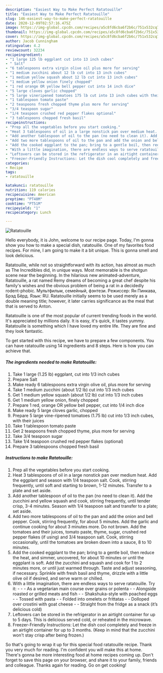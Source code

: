 ```yaml
---
description: "Easiest Way to Make Perfect Ratatouille"
title: "Easiest Way to Make Perfect Ratatouille"
slug: 146-easiest-way-to-make-perfect-ratatouille
date: 2020-12-09T02:57:16.475Z
image: https://img-global.cpcdn.com/recipes/a5c8fd6cba6f2b6c/751x532cq70/ratatouille-recipe-main-photo.jpg
thumbnail: https://img-global.cpcdn.com/recipes/a5c8fd6cba6f2b6c/751x532cq70/ratatouille-recipe-main-photo.jpg
cover: https://img-global.cpcdn.com/recipes/a5c8fd6cba6f2b6c/751x532cq70/ratatouille-recipe-main-photo.jpg
author: Jacob Cunningham
ratingvalue: 4.2
reviewcount: 32234
recipeingredient:
- "1 large 125 lb eggplant cut into 13 inch cubes"
- " Salt"
- "6 tablespoons extra virgin olive oil plus more for serving"
- "1 medium zucchini about 12 lb cut into 13 inch cubes"
- "1 medium yellow squash about 12 lb cut into 13 inch cubes"
- "1 medium yellow onion finely chopped"
- "1 red orange OR yellow bell pepper cut into 14 inch dice"
- "5 large cloves garlic chopped"
- "5 large vineripened tomatoes 175 lb cut into 13 inch cubes with their juices"
- "1 tablespoon tomato paste"
- "2 teaspoons fresh chopped thyme plus more for serving"
- "3/4 teaspoon sugar"
- "1/4 teaspoon crushed red pepper flakes optional"
- "3 tablespoons chopped fresh basil"
recipeinstructions:
- "Prep all the vegetables before you start cooking."
- "Heat 3 tablespoons of oil in a large nonstick pan over medium heat. Add the eggplant and season with 1/4 teaspoon salt. Cook, stirring frequently, until soft and starting to brown, 1-12 minutes. Transfer to a plate and set aside."
- "Add another tablespoon of oil to the pan (no need to clean it). Add the zucchini and yellow squash and cook, stirring frequently, until tender crisp, 3-4 minutes. Season with 1/4 teaspoon salt and transfer to a plate; set aside."
- "Add two more tablespoons of oil to the pan and add the onion and bell pepper. Cook, stirring frequently, for about 5 minutes. Add the garlic and continue cooking for about 3 minutes more. Do not brown. Add the tomatoes and their juices, tomato paste, thyme, sugar, crushed red pepper flakes (if using) and 3/4 teaspoon salt. Cook, stirring occasionally, until the tomatoes are broken down into a sauce, 8 to 10 minutes."
- "Add the cooked eggplant to the pan; bring to a gentle boil, then reduce the heat, and simmer, uncovered, for about 10 minutes or until the eggplant is soft. Add the zucchini and squash and cook for 1 to 2 minutes more, or until just warmed through. Taste and adjust seasoning, if necessary. Sprinkle with fresh basil and thyme, drizzle with a little olive oil if desired, and serve warm or chilled."
- "With a little imagination, there are endless ways to serve ratatouille. Try it:  - As a vegetarian main course over grains or polenta - Alongside roasted or grilled meats and fish - Shakshuka-style with poached eggs - Tossed with pasta - Folded into omelets or frittatas - Dolloped over crostini with goat cheese - Straight from the fridge as a snack (it’s delicious cold)"
- "Leftovers can be stored in the refrigerator in an airtight container for up to 5 days. This is delicious served cold, or reheated in the microwave."
- "Freezer-Friendly Instructions: Let the dish cool completely and freeze in an airtight container for up to 3 months. (Keep in mind that the zucchini won&#39;t stay crisp after being frozen.)"
categories:
- Recipe
tags:
- ratatouille

katakunci: ratatouille 
nutrition: 119 calories
recipecuisine: American
preptime: "PT40M"
cooktime: "PT51M"
recipeyield: "1"
recipecategory: Lunch

---
```



![Ratatouille](https://img-global.cpcdn.com/recipes/a5c8fd6cba6f2b6c/751x532cq70/ratatouille-recipe-main-photo.jpg)

Hello everybody, it is John, welcome to our recipe page. Today, I'm gonna show you how to make a special dish, ratatouille. One of my favorites food recipes. For mine, I am going to make it a bit unique. This is gonna smell and look delicious.

Ratatouille, while not so straightforward with its action, has almost as much as The Incredibles did, in unique ways. Most memorable is the shotgun scene near the beginning. In the hilarious new animated-adventure, Ratatouille, a rat named Remy dreams of becoming a great chef despite his family&#39;s wishes and the obvious problem of being a rat in a decidedly rodent-phobic. Мультфильм, семейный, фэнтези. Режиссер: Ян Пинкава, Брэд Бёрд. Язык: RU. Ratatouille initially seems to be used merely as a double meaning title; however, it later carries significance as the meal that that is served to Anton.

Ratatouille is one of the most popular of current trending foods in the world. It's appreciated by millions daily. It is easy, it's quick, it tastes yummy. Ratatouille is something which I have loved my entire life. They are fine and they look fantastic.


To get started with this recipe, we have to prepare a few components. You can have ratatouille using 14 ingredients and 8 steps. Here is how you can achieve that.

<!--inarticleads1-->

##### The ingredients needed to make Ratatouille:

1. Take 1 large (1.25 lb) eggplant, cut into 1/3 inch cubes
1. Prepare  Salt
1. Make ready 6 tablespoons extra virgin olive oil, plus more for serving
1. Take 1 medium zucchini (about 1/2 lb) cut into 1/3 inch cubes
1. Get 1 medium yellow squash (about 1/2 lb) cut into 1/3 inch cubes
1. Get 1 medium yellow onion, finely chopped
1. Prepare 1 red, orange OR yellow bell pepper, cut into 1/4 inch dice
1. Make ready 5 large cloves garlic, chopped
1. Prepare 5 large vine-ripened tomatoes (1.75 lb) cut into 1/3 inch cubes, with their juices
1. Take 1 tablespoon tomato paste
1. Get 2 teaspoons fresh chopped thyme, plus more for serving
1. Take 3/4 teaspoon sugar
1. Take 1/4 teaspoon crushed red pepper flakes (optional)
1. Prepare 3 tablespoons chopped fresh basil




<!--inarticleads2-->

##### Instructions to make Ratatouille:

1. Prep all the vegetables before you start cooking.
1. Heat 3 tablespoons of oil in a large nonstick pan over medium heat. Add the eggplant and season with 1/4 teaspoon salt. Cook, stirring frequently, until soft and starting to brown, 1-12 minutes. Transfer to a plate and set aside.
1. Add another tablespoon of oil to the pan (no need to clean it). Add the zucchini and yellow squash and cook, stirring frequently, until tender crisp, 3-4 minutes. Season with 1/4 teaspoon salt and transfer to a plate; set aside.
1. Add two more tablespoons of oil to the pan and add the onion and bell pepper. Cook, stirring frequently, for about 5 minutes. Add the garlic and continue cooking for about 3 minutes more. Do not brown. Add the tomatoes and their juices, tomato paste, thyme, sugar, crushed red pepper flakes (if using) and 3/4 teaspoon salt. Cook, stirring occasionally, until the tomatoes are broken down into a sauce, 8 to 10 minutes.
1. Add the cooked eggplant to the pan; bring to a gentle boil, then reduce the heat, and simmer, uncovered, for about 10 minutes or until the eggplant is soft. Add the zucchini and squash and cook for 1 to 2 minutes more, or until just warmed through. Taste and adjust seasoning, if necessary. Sprinkle with fresh basil and thyme, drizzle with a little olive oil if desired, and serve warm or chilled.
1. With a little imagination, there are endless ways to serve ratatouille. Try it: -  - - As a vegetarian main course over grains or polenta - - Alongside roasted or grilled meats and fish - - Shakshuka-style with poached eggs - - Tossed with pasta - - Folded into omelets or frittatas - - Dolloped over crostini with goat cheese - - Straight from the fridge as a snack (it’s delicious cold)
1. Leftovers can be stored in the refrigerator in an airtight container for up to 5 days. This is delicious served cold, or reheated in the microwave.
1. Freezer-Friendly Instructions: Let the dish cool completely and freeze in an airtight container for up to 3 months. (Keep in mind that the zucchini won&#39;t stay crisp after being frozen.)




So that's going to wrap it up for this special food ratatouille recipe. Thank you very much for reading. I'm confident you will make this at home. There's gonna be more interesting food at home recipes coming up. Don't forget to save this page on your browser, and share it to your family, friends and colleague. Thanks again for reading. Go on get cooking!
